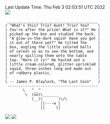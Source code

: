 Last Update Time: 
Thu Feb  3 02:03:51 UTC 2022
<br>![](https://img.shields.io/badge/%E5%A4%A7%E5%AE%B6-%E5%AE%89%E5%AE%89-green)<br>
```
 _________________________________________
/ "What's this? Trix? Aunt! Trix? You?    \
| You're after the prize! What is it?" He |
| picked up the box and studied the back. |
| "A glow-in-the-dark squid! Have you got |
| it out of there yet?" He tilted the     |
| box, angling the little colored balls   |
| of cereal so as to see the bottom, and  |
| nearly spilling them onto the table     |
| top. "Here it is!" He hauled out a      |
| little cream-colored, glitter-sprinkled |
| squid, three-inches long and made out   |
| of rubbery plastic.                     |
|                                         |
\ -- James P. Blaylock, "The Last Coin"   /
 -----------------------------------------
        \   ^__^
         \  (oo)\_______
            (__)\       )\/\
                ||----w |
                ||     ||
```
![](https://github-readme-stats.vercel.app/api?username=chenlitw)
![](https://github-readme-stats.vercel.app/api/top-langs/?username=chenlitw)
